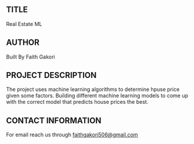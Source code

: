 ##  TITLE
 Real Estate ML

## AUTHOR
  Built By Faith Gakori

## PROJECT DESCRIPTION
The project uses machine learning algorithms to determine hpuse price given some factors. Building different machine learning models to come up with the correct model that predicts house prices the best.

## CONTACT INFORMATION
 For email reach us through faithgakori506@gmail.com
